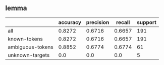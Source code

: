 
## lemma

|                  | accuracy | precision | recall | support |
|------------------|----------|-----------|--------|---------|
| all              | 0.8272   | 0.6716    | 0.6657 | 191     |
| known-tokens     | 0.8272   | 0.6716    | 0.6657 | 191     |
| ambiguous-tokens | 0.8852   | 0.6774    | 0.6774 | 61      |
| unknown-targets  | 0.0      | 0.0       | 0.0    | 5       |

